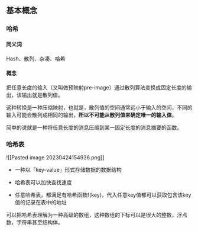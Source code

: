 
## 基本概念

### 哈希
#### 同义词
Hash、散列、杂凑、哈希

#### 概念
把任意长度的输入（又叫做预映射pre-image）通过散列算法变换成固定长度的输出，该输出就是散列值。

这种转换是一种压缩映射，也就是，散列值的空间通常远小于输入的空间，不同的输入可能会散列成相同的输出，**所以不可能从散列值来确定唯一的输入值**。

简单的说就是一种将任意长度的消息压缩到某一固定长度的消息摘要的函数。

### 哈希表

![[Pasted image 20230424154936.png]]
-   一种以「key-value」形式存储数据的数据结构

-   哈希表可以加快查找速度
-   任意哈希表，都满足有哈希函数f(key)，代入任意key值都可以获取包含该key值的记录在表中的地址

可以把哈希表理解为一种高级的数组，这种数组的下标可以是很大的整数，浮点数，字符串甚至结构体。